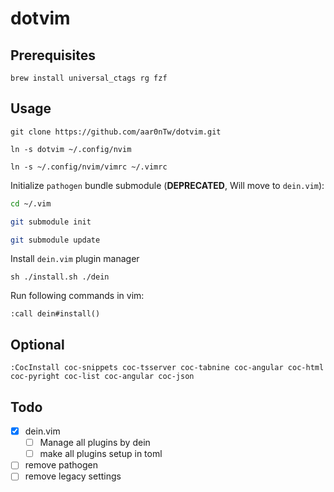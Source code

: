 # dotvim

## Prerequisites

`brew install universal_ctags rg fzf`

## Usage

`git clone https://github.com/aar0nTw/dotvim.git`

`ln -s dotvim ~/.config/nvim`

`ln -s ~/.config/nvim/vimrc ~/.vimrc`

Initialize `pathogen` bundle submodule (**DEPRECATED**, Will move to `dein.vim`):

```sh
cd ~/.vim

git submodule init

git submodule update
```

Install `dein.vim` plugin manager

`sh ./install.sh ./dein`

Run following commands in vim:

`:call dein#install()`

## Optional

`:CocInstall coc-snippets coc-tsserver coc-tabnine coc-angular coc-html coc-pyright coc-list coc-angular coc-json`

## Todo

- [x] dein.vim
  - [ ] Manage all plugins by dein
  - [ ] make all plugins setup in toml
- [ ] remove pathogen
- [ ] remove legacy settings
